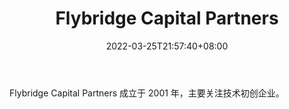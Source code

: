 ﻿---
weight: 
title: "Flybridge Capital Partners"
description: "Flybridge Capital Partners 成立于 2001 年，主要关注技术初创企业"
date: 2022-03-25T21:57:40+08:00
lastmod: 2022-03-25T16:45:40+08:00
draft: false
authors: ["Metabd"]
featuredImage: "flybridge-capital-partners.png"
link: ""
tags: ["投资机构","Flybridge Capital Partners"]
categories: ["navigation"]
navigation: ["投资机构"]
lightgallery: true
toc: true
pinned: false
recommend: false
recommend1: false
---
Flybridge Capital Partners 成立于 2001 年，主要关注技术初创企业。

